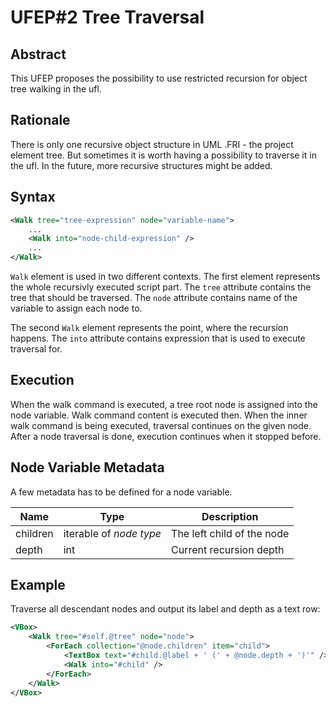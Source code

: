 UFEP#2 Tree Traversal
=====================

Abstract
--------

This UFEP proposes the possibility to use restricted recursion
for object tree walking in the ufl.

Rationale
---------

There is only one recursive object structure in UML .FRI - the project
element tree. But sometimes it is worth having a possibility to
traverse it in the ufl. In the future, more recursive structures might
be added.

Syntax
------

```xml
<Walk tree="tree-expression" node="variable-name">
    ...
    <Walk into="node-child-expression" />
    ...
</Walk>
```

`Walk` element is used in two different contexts. The first element represents
the whole recursivly executed script part. The `tree` attribute contains
the tree that should be traversed. The `node` attribute contains name of the
variable to assign each node to.

The second `Walk` element represents the point, where the recursion happens.
The `into` attribute contains expression that is used to execute traversal
for.

Execution
---------

When the walk command is executed, a tree root node is assigned into the
node variable. Walk command content is executed then. When the inner walk
command is being executed, traversal continues on the given node. After
a node traversal is done, execution continues when it stopped before.

Node Variable Metadata
----------------------

A few metadata has to be defined for a node variable.

| Name     | Type                    | Description                |
|----------|-------------------------|----------------------------|
| children | iterable of _node type_ | The left child of the node |
| depth    | int                     | Current recursion depth    | 

Example
-------

Traverse all descendant nodes and output its label and depth as a text row:
```xml
<VBox>
    <Walk tree="#self.@tree" node="node">
        <ForEach collection="@node.children" item="child">
            <TextBox text="#child.@label + ' (' + @node.depth + ')'" />
            <Walk into="#child" />
        </ForEach>
    </Walk>
</VBox>
```
